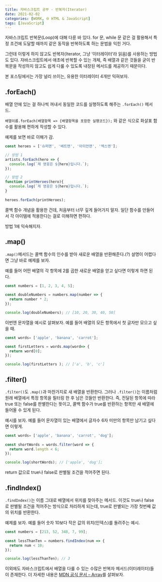 ```yaml
---
title: 자바스크립트 공부 - 반복자(Iterator)
date: 2021-02-02
categories: [WORK, 🌐 HTML & JavaScript]
tags: [JavaScript]
---
```


자바스크립트 반복문(Loop)에 대해 다룬 바 있다. for 문, while 문 같은 걸 활용해서 특정 조건에 도달할 때까지 같은 동작을 반복하도록 하는 문법을 익힌 거다.

그런데 이렇게 하지 않고도 반복자(Iterator, 그냥 ‘이터레이터’라 읽음)를 사용하는 방법도 있다. 자바스크립트에서 애초에 반복할 수 있는 개체, 즉 배열과 같은 것들을 굳이 반복문을 작성하지 않고도 쉽게 다룰 수 있도록 내장된 메서드를 제공하기 때문이다.

본 포스팅에서는 가장 널리 쓰이는, 유용한 이터레이터 4개만 익혀보자.

## .forEach()

배열 안에 있는 걸 하나씩 꺼내서 동일한 코드를 실행하도록 해주는 `.forEach()` 메서드.

`배열이름.forEach(배열항목 => {배열항목을 포함한 실행코드});` 와 같은 식으로 화살표 함수를 활용해 편하게 작성할 수 있다.

예제를 보면 바로 이해가 감.

```javascript
const heroes = ['슈퍼맨', '배트맨', '아이언맨', '엑스맨'];

// 방법 1
artists.forEach(hero => {
  console.log(`제 영웅은 ${hero}입니다.`);
});

// 방법 2
function printHeroes(hero){
  console.log(`제 영웅은 ${hero}입니다.`);
}
 
heroes.forEach(printHeroes);
```

콜백 함수 개념을 활용한 건데, 처음부터 너무 깊게 들어가지 말자. 일단 함수를 만들어서 각 아이템에 적용한다는 걸로 이해하면 편하다.

방법 1에 익숙해지자.

## .map()

`.map()`메서드는 콜백 함수의 인수를 받아 새로운 배열을 반환해준다.(?) 설명이 어렵다면 그냥 바로 예제를 보자.

예를 들어 어떤 배열의 각 항목에 2를 곱한 새로운 배열을 얻고 싶다면 이렇게 하면 된다.

```javascript
const numbers = [1, 2, 3, 4, 5]; 
 
const doubleNumbers = numbers.map(number => {
  return number * 2;
});

console.log(doubleNumbers); // [10, 20, 30, 40, 50]
```

이번엔 문자열을 예시로 살펴보자. 예를 들어 배열의 모든 항목에서 첫 글자만 모으고 싶을 때.

```javascript
const words= ['apple', 'banana', 'carrot'];

const firstLetters = words.map(word=> {
  return word[0];
});

console.log(firstLetters ); // ['a', 'b', 'c']
```

## .filter()

`.filter()`도 `.map()`과 마찬가지로 새 배열을 반환한다. 그러나 `.filter()`는 이름처럼 원래 배열에서 특정 항목을 필터링 한 후 남은 것들만 반환한다. 즉, 전달된 항목에 따라 true 또는 false를 판별한다는 뜻이고, 콜백 함수가 true를 반환하는 항목만 새 배열에 들어올 수 있게 된다.

예시를 보자. 예를 들어 문자열이 있는 배열에서 글자수 6자 미만의 항목만 남기고 싶다면 이렇게.

```javascript
const words= ['apple', 'banana', 'carrot', 'dog'];
 
const shortWords = words.filter(word => {
  return word.length < 6;
});

console.log(shortWords); // ['apple', 'dog'];
```

return 값으로 true나 false로 판별될 조건을 적어주면 된다.

## .findIndex()

`.findIndex()`는 이름 그대로 배열에서 위치를 찾아주는 메서드. 이것도 true나 false로 판별될 조건을 적어주는 방식으로 처리하게 되는데, true로 판별되는 가장 첫번째 값의 위치를 반환한다.

예제를 보자. 예를 들어 숫자 10보다 작은 값의 위치(인덱스)를 돌려주는 예시.

```javascript
const numbers = [213, 52, 348, 7, 99]; 
 
const lessThanTen = numbers.findIndex(num => {
  return num < 10;
});

console.log(lessThanTen); // 3 
```

이외에도 자바스크립트에서 배열을 다룰 수 있는 수많은 반복자 메서드(이터레이터)들이 존재한다. 더 자세한 내용은 [MDN 공식 문서 – Array](https://developer.mozilla.org/ko/docs/Web/JavaScript/Reference/Global_Objects/Array)를 살펴보자.